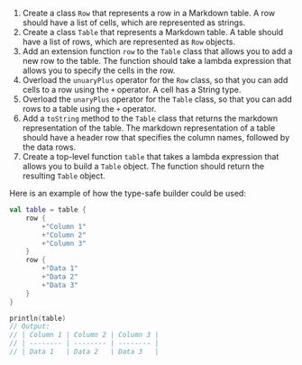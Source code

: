 1. Create a class `Row` that represents a row in a Markdown table. A row should have a list of cells, which are represented as strings.
2.  Create a class `Table` that represents a Markdown table. A table should have a list of rows, which are represented as `Row` objects.
3.  Add an extension function `row` to the `Table` class that allows you to add a new row to the table. The function should take a lambda expression that allows you to specify the cells in the row.
4.  Overload the `unuaryPlus` operator for the `Row` class, so that you can add cells to a row using the `+` operator. A cell has a String type.
5.  Overload the `unaryPlus` operator for the `Table` class, so that you can add rows to a table using the `+` operator.
6.  Add a `toString` method to the `Table` class that returns the markdown representation of the table. The markdown representation of a table should have a header row that specifies the column names, followed by the data rows.
7.  Create a top-level function `table` that takes a lambda expression that allows you to build a `Table` object. The function should return the resulting `Table` object.

Here is an example of how the type-safe builder could be used:

```kotlin
val table = table {
    row {
        +"Column 1"
        +"Column 2"
        +"Column 3"
    }
    row {
        +"Data 1"
        +"Data 2"
        +"Data 3"
    }
}

println(table)
// Output:
// | Column 1 | Column 2 | Column 3 |
// | -------- | -------- | -------- |
// | Data 1   | Data 2   | Data 3   |
```
